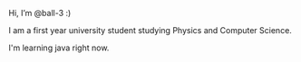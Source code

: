Hi, I’m @ball-3 :)

I am a first year university student studying Physics and Computer Science.

I'm learning java right now.

<!---
ball-3/ball-3 is a ✨ special ✨ repository because its `README.md` (this file) appears on your GitHub profile.
You can click the Preview link to take a look at your changes.
--->
